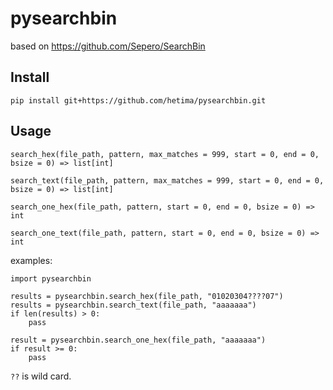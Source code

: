 # pysearchbin

based on https://github.com/Sepero/SearchBin

## Install

```
pip install git+https://github.com/hetima/pysearchbin.git
```

## Usage
```
search_hex(file_path, pattern, max_matches = 999, start = 0, end = 0, bsize = 0) => list[int]

search_text(file_path, pattern, max_matches = 999, start = 0, end = 0, bsize = 0) => list[int]

search_one_hex(file_path, pattern, start = 0, end = 0, bsize = 0) => int

search_one_text(file_path, pattern, start = 0, end = 0, bsize = 0) => int
```

examples:

```
import pysearchbin

results = pysearchbin.search_hex(file_path, "01020304????07")
results = pysearchbin.search_text(file_path, "aaaaaaa")
if len(results) > 0:
    pass

result = pysearchbin.search_one_hex(file_path, "aaaaaaa")
if result >= 0:
    pass

```

`??` is wild card.


